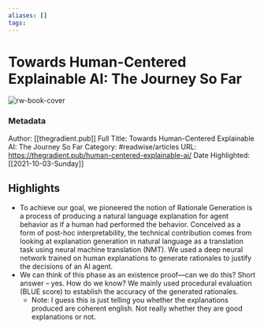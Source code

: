 ```yaml
---
aliases: []
tags:
---
```

# Towards Human-Centered Explainable AI: The Journey So Far

![rw-book-cover](https://readwise-assets.s3.amazonaws.com/static/images/article1.be68295a7e40.png)
### Metadata
Author: [[thegradient.pub]]
Full Title: Towards Human-Centered Explainable AI: The Journey So Far
Category: #readwise/articles
URL: https://thegradient.pub/human-centered-explainable-ai/
Date Highlighted: [[2021-10-03-Sunday]]

## Highlights
- To achieve our goal, we pioneered the notion of Rationale Generation is a process of producing a natural language explanation for agent behavior as if a human had performed the behavior. Conceived as a form of post-hoc interpretability, the technical contribution comes from looking at explanation generation in natural language as a translation task using neural machine translation (NMT). We used a deep neural network trained on human explanations to generate rationales to justify the decisions of an AI agent.
- We can think of this phase as an existence proof—can we do this? Short answer – yes. How do we know? We mainly used procedural evaluation (BLUE score) to establish the accuracy of the generated rationales.
    - Note: I guess this is just telling you whether the explanations produced are coherent english. Not really whether they are good explanations or not.

